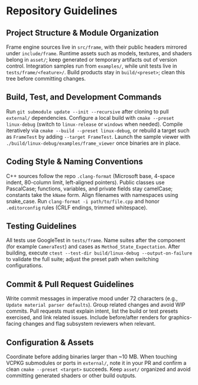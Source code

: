 # Repository Guidelines

## Project Structure & Module Organization
Frame engine sources live in `src/frame`, with their public headers mirrored under `include/frame`. Runtime assets such as models, textures, and shaders belong in `asset/`; keep generated or temporary artifacts out of version control. Integration samples run from `examples/`, while unit tests live in `tests/frame/<feature>/`. Build products stay in `build/<preset>`; clean this tree before committing changes.

## Build, Test, and Development Commands
Run `git submodule update --init --recursive` after cloning to pull `external/` dependencies. Configure a local build with `cmake --preset linux-debug` (switch to `linux-release` or `windows` when needed). Compile iteratively via `cmake --build --preset linux-debug`, or rebuild a target such as `FrameTest` by adding `--target FrameTest`. Launch the sample viewer with `./build/linux-debug/examples/frame_viewer` once binaries are in place.

## Coding Style & Naming Conventions
C++ sources follow the repo `.clang-format` (Microsoft base, 4-space indent, 80-column limit, left-aligned pointers). Public classes use PascalCase; functions, variables, and private fields stay camelCase; constants take the `kName` form. Align filenames with namespaces using snake_case. Run `clang-format -i path/to/file.cpp` and honor `.editorconfig` rules (CRLF endings, trimmed whitespace).

## Testing Guidelines
All tests use GoogleTest in `tests/frame`. Name suites after the component (for example `CameraTest`) and cases as `Method_State_Expectation`. After building, execute `ctest --test-dir build/linux-debug --output-on-failure` to validate the full suite; adjust the preset path when switching configurations.

## Commit & Pull Request Guidelines
Write commit messages in imperative mood under 72 characters (e.g., `Update material parser defaults`). Group related changes and avoid WIP commits. Pull requests must explain intent, list the build or test presets exercised, and link related issues. Include before/after renders for graphics-facing changes and flag subsystem reviewers when relevant.

## Configuration & Assets
Coordinate before adding binaries larger than ~10 MB. When touching VCPKG submodules or ports in `external/`, note it in your PR and confirm a clean `cmake --preset <target>` succeeds. Keep `asset/` organized and avoid committing generated shaders or other build outputs.
